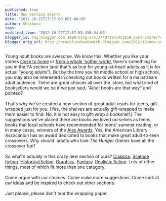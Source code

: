 ```yaml
---
published: true
title: New section alert!
date: '2012-10-22T17:57:00.001-04:00'
author: Shoshana
tags: 
modified_time: '2012-10-22T17:57:55.350-04:00'
blogger_id: tag:blogger.com,1999:blog-5767374071871443859.post-542797741817155130
blogger_orig_url: http://brooklinebooksmith.blogspot.com/2012/10/new-section-alert.html
---
```


Young adult books are awesome. We know this. Whether you like your stories <a href="http://www.brooklinebooksmith-shop.com/book/9780142413432">close to home</a> or <a href="http://www.brooklinebooksmith-shop.com/book/9780763645762">from a whole 'nother world</a>, there's something for you in the YA section (and that's as true for young-at-heart adults as it is for actual "young adults"). But by the time you hit middle school or high school, you may also be interested in checking out books written for a mainstream adult audience. There are great choices all over the &nbsp;store, but what kind of booksellers would we be if we just said, "Adult books are that way" and pointed?<br /><br />That's why we've created a new section of great adult reads for teens, gift-wrapped just for you. (Yes, the shelves are actually gift-wrapped to make them easier to find. No, it is not easy to gift-wrap a bookshelf.) The suggestions we've placed there are books we loved ourselves as teens, books that local schools have recommended for teens' summer reading, or in many cases, winners of the <a href="http://www.ala.org/yalsa/booklists/alex">Alex Awards</a>. Yes, the American Library Association has an award dedicated to books that make great adult-to-teen crossovers. Why should &nbsp;adults who love <i>The Hunger Games</i>&nbsp;have all the crossover fun?<br /><br />So what's actually in this crazy new section of ours? <a href="http://www.brooklinebooksmith-shop.com/book/9781402785313">Classics</a>. <a href="http://www.brooklinebooksmith-shop.com/book/9780345391803">Science fiction</a>. <a href="http://www.brooklinebooksmith-shop.com/book/9780060736262">Historical fiction</a>. <a href="http://www.brooklinebooksmith-shop.com/book/9780393338966">Graphica</a>. <a href="http://www.brooklinebooksmith-shop.com/book/9780061350962">Fantasy</a>. <a href="http://www.brooklinebooksmith-shop.com/book/9781400032716">Realistic fiction</a>. Lots of other things, most of which fit more than one category.<br /><br />Come argue with our choices. Come make more suggestions. Come look at our ideas and be inspired to check out other sections.<br /><br />Just please, please don't tear the wrapping paper.